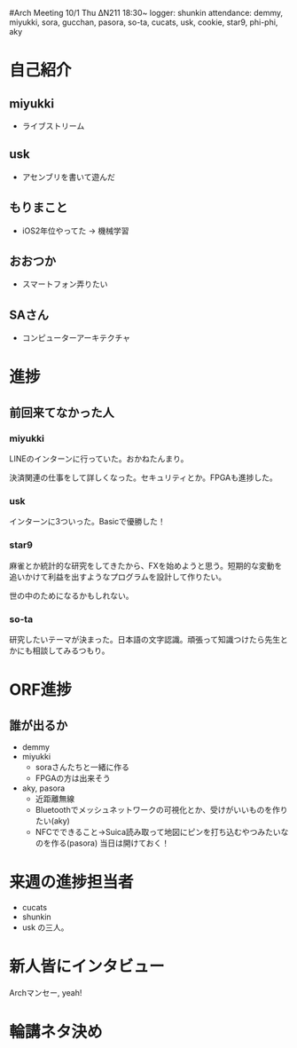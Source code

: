 #Arch Meeting 10/1 Thu ΔN211 18:30~
logger: shunkin
attendance: demmy, miyukki, sora, gucchan, pasora, so-ta, cucats, usk, cookie, star9, phi-phi, aky

# 自己紹介
## miyukki
* ライブストリーム

## usk
* アセンブリを書いて遊んだ

## もりまこと
* iOS2年位やってた -> 機械学習

## おおつか
* スマートフォン弄りたい

## SAさん
* コンピューターアーキテクチャ

# 進捗
## 前回来てなかった人
### miyukki
LINEのインターンに行っていた。おかねたんまり。

決済関連の仕事をして詳しくなった。セキュリティとか。FPGAも進捗した。
### usk
インターンに3ついった。Basicで優勝した！

### star9
麻雀とか統計的な研究をしてきたから、FXを始めようと思う。短期的な変動を追いかけて利益を出すようなプログラムを設計して作りたい。

世の中のためになるかもしれない。

### so-ta
研究したいテーマが決まった。日本語の文字認識。頑張って知識つけたら先生とかにも相談してみるつもり。

# ORF進捗
## 誰が出るか
* demmy
* miyukki
  * soraさんたちと一緒に作る
  * FPGAの方は出来そう
* aky, pasora
  * 近距離無線
  * Bluetoothでメッシュネットワークの可視化とか、受けがいいものを作りたい(aky)
  * NFCでできること->Suica読み取って地図にピンを打ち込むやつみたいなのを作る(pasora)
当日は開けておく！
# 来週の進捗担当者
* cucats
* shunkin
* usk
の三人。

# 新人皆にインタビュー
Archマンセー, yeah!

# 輪講ネタ決め

